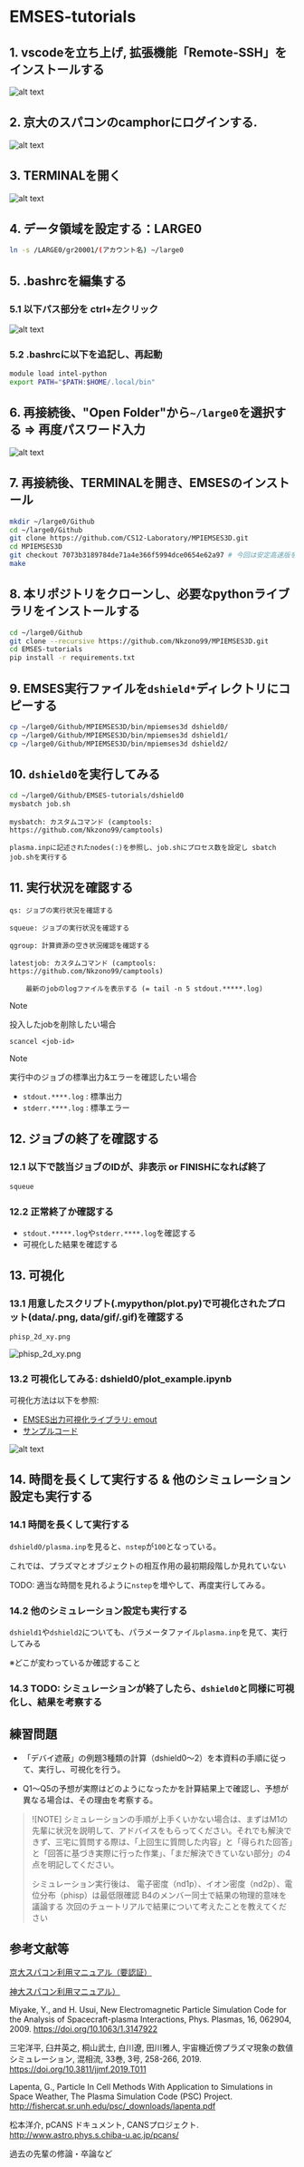 # EMSES-tutorials

## 1. vscodeを立ち上げ, 拡張機能「Remote-SSH」をインストールする
![alt text](imgs/1.png)

## 2. 京大のスパコンのcamphorにログインする.

![alt text](imgs/2.png)

## 3. TERMINALを開く

![alt text](imgs/3.png)

## 4. データ領域を設定する：LARGE0

```bash
ln -s /LARGE0/gr20001/(アカウント名) ~/large0
```

## 5. .bashrcを編集する

### 5.1 以下パス部分を ctrl+左クリック

![alt text](imgs/4.png)

### 5.2 .bashrcに以下を追記し、再起動

```bash
module load intel-python
export PATH="$PATH:$HOME/.local/bin"
```

## 6. 再接続後、"Open Folder"から```~/large0```を選択する => 再度パスワード入力

![alt text](imgs/5.png)

## 7. 再接続後、TERMINALを開き、EMSESのインストール

```bash
mkdir ~/large0/Github
cd ~/large0/Github
git clone https://github.com/CS12-Laboratory/MPIEMSES3D.git
cd MPIEMSES3D
git checkout 7073b3189784de71a4e366f5994dce0654e62a97 # 今回は安定高速版を使う
make
```

## 8. 本リポジトリをクローンし、必要なpythonライブラリをインストールする

```bash
cd ~/large0/Github
git clone --recursive https://github.com/Nkzono99/MPIEMSES3D.git
cd EMSES-tutorials
pip install -r requirements.txt
```

## 9. EMSES実行ファイルを```dshield*```ディレクトリにコピーする
```bash
cp ~/large0/Github/MPIEMSES3D/bin/mpiemses3d dshield0/
cp ~/large0/Github/MPIEMSES3D/bin/mpiemses3d dshield1/
cp ~/large0/Github/MPIEMSES3D/bin/mpiemses3d dshield2/
```

## 10. ```dshield0```を実行してみる

```bash
cd ~/large0/Github/EMSES-tutorials/dshield0
mysbatch job.sh
```

```
mysbatch: カスタムコマンド (camptools: https://github.com/Nkzono99/camptools)

plasma.inpに記述されたnodes(:)を参照し、job.shにプロセス数を設定し sbatch job.shを実行する
```


## 11. 実行状況を確認する

```
qs: ジョブの実行状況を確認する

squeue: ジョブの実行状況を確認する

qgroup: 計算資源の空き状況確認を確認する

latestjob: カスタムコマンド (camptools: https://github.com/Nkzono99/camptools)

    最新のjobのlogファイルを表示する (= tail -n 5 stdout.*****.log)
```

> [!NOTE]
> 投入したjobを削除したい場合
> ```
> scancel <job-id>
> ```

> [!NOTE]
> 実行中のジョブの標準出力&エラーを確認したい場合
> - ```stdout.****.log``` : 標準出力
> - ```stderr.****.log``` : 標準エラー


## 12. ジョブの終了を確認する

### 12.1 以下で該当ジョブのIDが、非表示 or FINISHになれば終了

```bash
squeue
```

### 12.2 正常終了か確認する

- ```stdout.*****.log```や```stderr.****.log```を確認する
- 可視化した結果を確認する

## 13. 可視化

### 13.1 用意したスクリプト(.mypython/plot.py)で可視化されたプロット(data/****.png, data/gif/****.gif)を確認する

```phisp_2d_xy.png```

![phisp_2d_xy.png](imgs/phisp_2d_xy.png)

### 13.2 可視化してみる: dshield0/plot_example.ipynb

可視化方法は以下を参照:

- [EMSES出力可視化ライブラリ: emout](https://github.com/Nkzono99/emout)
- [サンプルコード](https://nbviewer.org/github/Nkzono99/examples/blob/main/examples/emout/example.ipynb)

![alt text](imgs/13_2.png)


## 14. 時間を長くして実行する & 他のシミュレーション設定も実行する

### 14.1 時間を長くして実行する

```dshield0/plasma.inp```を見ると、```nstep```が```100```となっている。

これでは、プラズマとオブジェクトの相互作用の最初期段階しか見れていない

TODO: 適当な時間を見れるように```nstep```を増やして、再度実行してみる。


### 14.2 他のシミュレーション設定も実行する

```dshield1```や```dshield2```についても、パラメータファイル```plasma.inp```を見て、実行してみる

※どこが変わっているか確認すること


### 14.3 TODO: シミュレーションが終了したら、```dshield0```と同様に可視化し、結果を考察する



## 練習問題

- 「デバイ遮蔽」の例題3種類の計算（dshield0～2）を本資料の手順に従って、実行し、可視化を行う。

- Q1～Q5の予想が実際はどのようになったかを計算結果上で確認し、予想が異なる場合は、その理由を考察する。


> ![NOTE]
> シミュレーションの手順が上手くいかない場合は、まずはM1の先輩に状況を説明して、アドバイスをもらってください。それでも解決できず、三宅に質問する際は、「上回生に質問した内容」と「得られた回答」と「回答に基づき実際に行った作業」、「まだ解決できていない部分」の4点を明記してください。
>
> シミュレーション実行後は、
> 電子密度（nd1p）、イオン密度（nd2p）、電位分布（phisp）は最低限確認
> B4のメンバー同士で結果の物理的意味を議論する
> 次回のチュートリアルで結果について考えたことを教えてください


## 参考文献等

[京大スパコン利用マニュアル（要認証）](http://web.kudpc.kyoto-u.ac.jp/manual-new/ja)

[神大スパコン利用マニュアル）](http://www.eccse.kobe-u.ac.jp/pi-computer/)

Miyake, Y., and H. Usui, New Electromagnetic Particle Simulation Code for the Analysis of Spacecraft-plasma Interactions, Phys. Plasmas, 16, 062904, 2009.
https://doi.org/10.1063/1.3147922

三宅洋平, 臼井英之, 桐山武士, 白川遼, 田川雅人, 宇宙機近傍プラズマ現象の数値シミュレーション, 混相流, 33巻, 3号, 258-266, 2019.
https://doi.org/10.3811/jjmf.2019.T011

Lapenta, G., Particle In Cell Methods With Application to Simulations in Space Weather, The Plasma Simulation Code (PSC) Project.
http://fishercat.sr.unh.edu/psc/_downloads/lapenta.pdf

松本洋介, pCANS ドキュメント, CANSプロジェクト.
http://www.astro.phys.s.chiba-u.ac.jp/pcans/

過去の先輩の修論・卒論など

